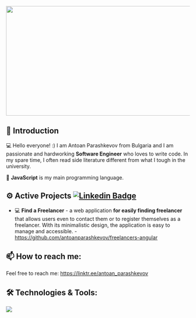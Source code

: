 <div align="center">
  <img src="https://media.giphy.com/media/dWesBcTLavkZuG35MI/giphy.gif" width="600" height="300"/>
</div>

## 👋 Introduction
💻 Hello everyone! :) I am Antoan Parashkevov from Bulgaria and I am passionate and hardworking <strong>Software Engineer</strong> who loves to write code. In my spare time, I often read side literature different from what I tough in the university.

🧠 <strong>JavaScript</strong> is my main programming language.

## ⚙️ Active Projects [![Linkedin Badge](https://img.shields.io/badge/-LinkedIn-blue?style=flat&logo=Linkedin&logoColor=white)](https://www.linkedin.com/in/antoanparashkevov/)

- 💻 <strong>Find a Freelancer</strong> - a web application <strong>for easily finding freelancer</strong> that allows users even to contact them or to register themselves as a freelancer. With its minimalistic design, the application is easy to manage and accessible. - https://github.com/antoanparashkevov/freelancers-angular

## 📫 How to reach me:
Feel free to reach me: https://linktr.ee/antoan_parashkevov

## 🛠️ Technologies & Tools:

<a href="https://skillicons.dev">
   <img src="https://skillicons.dev/icons?i=js,ts,css,html,figma,react,angular,vue,express,nodejs,mongodb,firebase,sass,git,linux&perline=5" />
</a>
